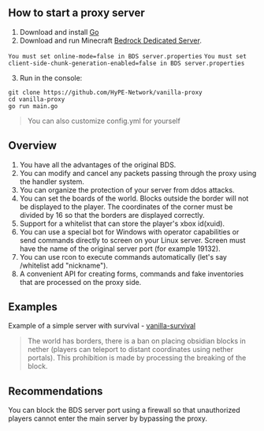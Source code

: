 ## How to start a proxy server
1. Download and install [Go](https://go.dev/dl/)
2. Download and run Minecraft [Bedrock Dedicated Server](https://www.minecraft.net/en-us/download/server/bedrock).

```You must set online-mode=false in BDS server.properties```
```You must set client-side-chunk-generation-enabled=false in BDS server.properties```

3. Run in the console:
```
git clone https://github.com/HyPE-Network/vanilla-proxy
cd vanilla-proxy
go run main.go
```

>You can also customize config.yml for yourself

## Overview
1. You have all the advantages of the original BDS.
2. You can modify and cancel any packets passing through the proxy using the handler system.
3. You can organize the protection of your server from ddos attacks.
4. You can set the boards of the world. Blocks outside the border will not be displayed to the player. The coordinates of the corner must be divided by 16 so that the borders are displayed correctly.
5. Support for a whitelist that can store the player's xbox id(xuid).
6. You can use a special bot for Windows with operator capabilities or send commands directly to screen on your Linux server. Screen must have the name of the original server port (for example 19132).
7. You can use rcon to execute commands automatically (let's say /whitelist add "nickname").
8. A convenient API for creating forms, commands and fake inventories that are processed on the proxy side.

## Examples
Example of a simple server with survival - [vanilla-survival](https://github.com/HyPE-Network/vanilla-survival)
> The world has borders, there is a ban on placing obsidian blocks in nether (players can teleport to distant coordinates using nether portals).
> This prohibition is made by processing the breaking of the block.

## Recommendations
You can block the BDS server port using a firewall so that unauthorized players cannot enter the main server by bypassing the proxy.
